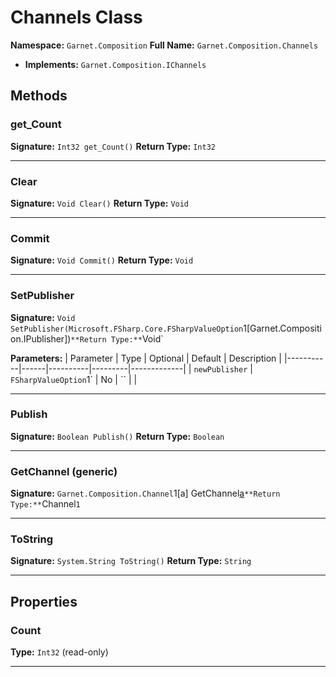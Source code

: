 # Channels Class

**Namespace:** `Garnet.Composition`
**Full Name:** `Garnet.Composition.Channels`
- **Implements:** `Garnet.Composition.IChannels`

## Methods

### get_Count

**Signature:** `Int32 get_Count()`
**Return Type:** `Int32`

---

### Clear

**Signature:** `Void Clear()`
**Return Type:** `Void`

---

### Commit

**Signature:** `Void Commit()`
**Return Type:** `Void`

---

### SetPublisher

**Signature:** `Void SetPublisher(Microsoft.FSharp.Core.FSharpValueOption`1[Garnet.Composition.IPublisher])`
**Return Type:** `Void`

**Parameters:**
| Parameter | Type | Optional | Default | Description |
|-----------|------|----------|---------|-------------|
| `newPublisher` | `FSharpValueOption`1` | No | `` |  |

---

### Publish

**Signature:** `Boolean Publish()`
**Return Type:** `Boolean`

---

### GetChannel (generic)

**Signature:** `Garnet.Composition.Channel`1[a] GetChannel[a]()`
**Return Type:** `Channel`1`

---

### ToString

**Signature:** `System.String ToString()`
**Return Type:** `String`

---

## Properties

### Count

**Type:** `Int32` (read-only)

---